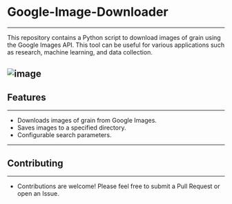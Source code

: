 # Google-Image-Downloader
---
This repository contains a Python script to download images of grain using the Google Images API. This tool can be useful for various applications such as research, machine learning, and data collection.


![image](https://github.com/user-attachments/assets/4cd28cb4-41af-4411-b977-334d95ef4a99)
---
## Features
---
* Downloads images of grain from Google Images.
* Saves images to a specified directory.
* Configurable search parameters.
---
## Contributing 
---
* Contributions are welcome! Please feel free to submit a Pull Request or open an Issue.

